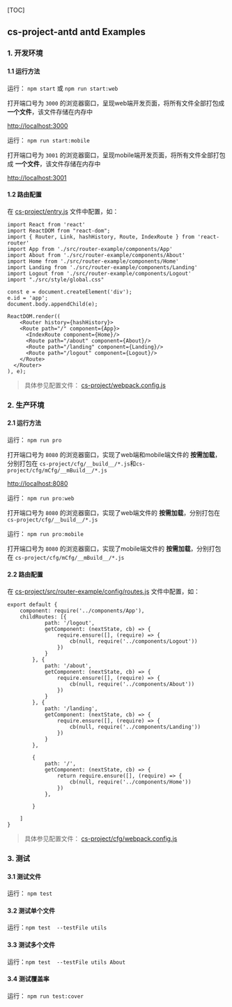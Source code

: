 [TOC]

cs-project-antd antd Examples
---
### 1. 开发环境

#### 1.1 运行方法

运行： `npm start` 或 `npm run start:web`

打开端口号为 `3000` 的浏览器窗口，呈现web端开发页面，将所有文件全部打包成 **一个文件**，该文件存储在内存中

[http://localhost:3000](http://localhost:3000)

运行： `npm run start:mobile`

打开端口号为 `3001` 的浏览器窗口，呈现mobile端开发页面，将所有文件全部打包成 **一个文件**，该文件存储在内存中

[http://localhost:3001](http://localhost:3001)

#### 1.2 路由配置

在 [cs-project/entry.js](https://github.com/change-soft8/cs-project/blob/master/entry.js) 文件中配置，如：

```
import React from 'react'
import ReactDOM from "react-dom";
import { Router, Link, hashHistory, Route, IndexRoute } from 'react-router'
import App from './src/router-example/components/App'
import About from './src/router-example/components/About'
import Home from './src/router-example/components/Home'
import Landing from './src/router-example/components/Landing'
import Logout from './src/router-example/components/Logout'
import "./src/style/global.css"

const e = document.createElement('div');
e.id = 'app';
document.body.appendChild(e);

ReactDOM.render((
    <Router history={hashHistory}>
    <Route path="/" component={App}>
      <IndexRoute component={Home}/>
      <Route path="/about" component={About}/>
      <Route path="/landing" component={Landing}/>
      <Route path="/logout" component={Logout}/>
    </Route>
  </Router>
), e);
```

> 具体参见配置文件： [cs-project/webpack.config.js](https://github.com/change-soft8/cs-project/blob/master/webpack.config.js)

### 2. 生产环境

#### 2.1 运行方法

运行： `npm run pro`

打开端口号为 `8080` 的浏览器窗口，实现了web端和mobile端文件的 **按需加载**，分别打包在 `cs-project/cfg/__build__/*.js`和`cs-project/cfg/mCfg/__mBuild__/*.js`

[http://localhost:8080](http://localhost:8080)

运行： `npm run pro:web`

打开端口号为 `8080` 的浏览器窗口，实现了web端文件的 **按需加载**，分别打包在 `cs-project/cfg/__build__/*.js`

运行： `npm run pro:mobile`

打开端口号为 `8080` 的浏览器窗口，实现了mobile端文件的 **按需加载**，分别打包在 `cs-project/cfg/mCfg/__mBuild__/*.js`

#### 2.2 路由配置

在 [cs-project/src/router-example/config/routes.js](https://github.com/change-soft8/cs-project/blob/master/src/router-example/config/routes.js) 文件中配置，如：

```
export default {
    component: require('../components/App'),
    childRoutes: [{
            path: '/logout',
            getComponent: (nextState, cb) => {
                require.ensure([], (require) => {
                    cb(null, require('../components/Logout'))
                })
            }
        }, {
            path: '/about',
            getComponent: (nextState, cb) => {
                require.ensure([], (require) => {
                    cb(null, require('../components/About'))
                })
            }
        }, {
            path: '/landing',
            getComponent: (nextState, cb) => {
                require.ensure([], (require) => {
                    cb(null, require('../components/Landing'))
                })
            }
        },

        {
            path: '/',
            getComponent: (nextState, cb) => {
                return require.ensure([], (require) => {
                    cb(null, require('../components/Home'))
                })
            },

        }

    ]
}
```

> 具体参见配置文件： [cs-project/cfg/webpack.config.js](https://github.com/change-soft8/cs-project/blob/master/cfg/webpack.config.js)

### 3. 测试

#### 3.1 测试文件

运行： `npm test`

#### 3.2 测试单个文件

运行：`npm test  --testFile utils`

#### 3.3 测试多个文件

运行：`npm test  --testFile utils About`

#### 3.4 测试覆盖率

运行： `npm run test:cover`
